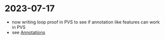 2023-07-17
==========
- now writing loop proof in PVS to see if annotation like features can work in PVS
- see [Annotations](pages/Annotations.md)
